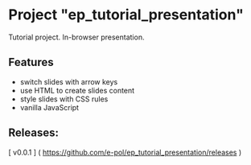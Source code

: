 # Project "ep_tutorial_presentation"
Tutorial project. In-browser presentation.

## Features
- switch slides with arrow keys
- use HTML to create slides content
- style slides with CSS rules
- vanilla JavaScript

## Releases:
[ v0.0.1 ] ( https://github.com/e-pol/ep_tutorial_presentation/releases )
